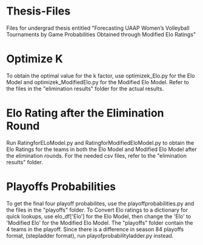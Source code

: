 # Thesis-Files
Files for undergrad thesis entitled "Forecasting UAAP Women’s Volleyball Tournaments by Game Probabilities Obtained through Modified Elo Ratings"

# Optimize K 
To obtain the optimal value for the k factor, use optimizek_Elo.py for the Elo Model and optimizek_ModifiedElo.py for the Modified Elo Model. Refer to the files in the "elimination results" folder for the actual results.

# Elo Rating after the Elimination Round 
Run RatingforELoModel.py and RatingforModifiedEloModel.py to obtain the Elo Ratings for the teams in both the Elo Model and Modified Elo Model after the elimination rounds. For the needed csv files, refer to the "elimination results" folder.

# Playoffs Probabilities
To get the final four playoff probabilites, use the playoffprobabilities.py and the files in the "playoffs" folder. To Convert Elo ratings to a dictionary for quick lookups, use elo_df['Elo'] for the Elo Model, then change the 'Elo' to 'Modified Elo' for the Modified Elo Model.  The "playoffs" folder contain the 4 teams in the playoff. Since there is a difference in season 84 playoffs format, (stepladder format), run playofprobabilityladder.py instead. 
